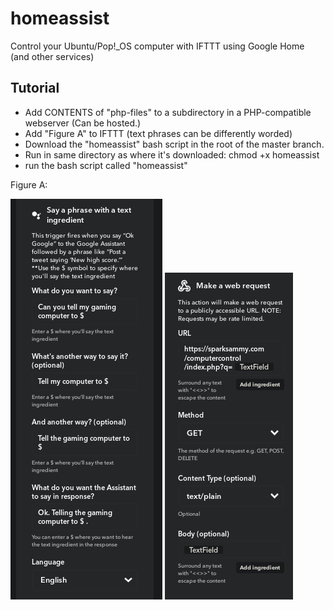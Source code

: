 # homeassist
Control your Ubuntu/Pop!_OS computer with IFTTT using Google Home (and other services)

## Tutorial

* Add CONTENTS of "php-files" to a subdirectory in a PHP-compatible webserver (Can be hosted.)
* Add "Figure A" to IFTTT (text phrases can be differently worded)
* Download the "homeassist" bash script in the root of the master branch.
* Run in same directory as where it's downloaded: chmod +x homeassist
* run the bash script called "homeassist"

Figure A:

![text phrase](text-phrase.png)
![web request](webrequest.png)
